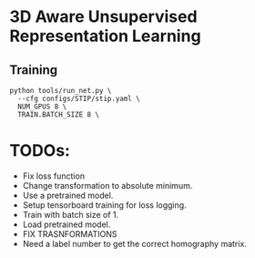 # 3D Aware Unsupervised Representation Learning

## Training

```
python tools/run_net.py \
  --cfg configs/STIP/stip.yaml \
  NUM_GPUS 8 \
  TRAIN.BATCH_SIZE 8 \
```

# TODOs:
- Fix loss function
- Change transformation to absolute minimum.
- Use a pretrained model.
- Setup tensorboard training for loss logging.
- Train with batch size of 1.
- Load pretrained model.
- FIX TRASNFORMATIONS
- Need a label number to get the correct homography matrix.